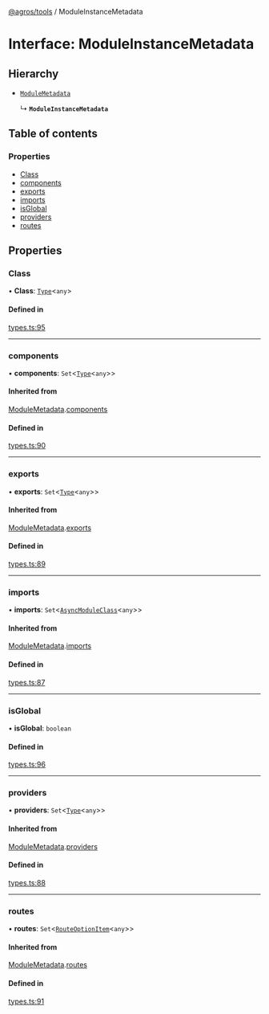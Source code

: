 [@agros/tools](../index.md) / ModuleInstanceMetadata

# Interface: ModuleInstanceMetadata

## Hierarchy

- [`ModuleMetadata`](ModuleMetadata.md)

  ↳ **`ModuleInstanceMetadata`**

## Table of contents

### Properties

- [Class](ModuleInstanceMetadata.md#class)
- [components](ModuleInstanceMetadata.md#components)
- [exports](ModuleInstanceMetadata.md#exports)
- [imports](ModuleInstanceMetadata.md#imports)
- [isGlobal](ModuleInstanceMetadata.md#isglobal)
- [providers](ModuleInstanceMetadata.md#providers)
- [routes](ModuleInstanceMetadata.md#routes)

## Properties

### <a id="class" name="class"></a> Class

• **Class**: [`Type`](../index.md#type)<`any`\>

#### Defined in

[types.ts:95](https://github.com/agrosjs/agros/blob/4a028b2/packages/agros-tools/src/types.ts#L95)

___

### <a id="components" name="components"></a> components

• **components**: `Set`<[`Type`](../index.md#type)<`any`\>\>

#### Inherited from

[ModuleMetadata](ModuleMetadata.md).[components](ModuleMetadata.md#components)

#### Defined in

[types.ts:90](https://github.com/agrosjs/agros/blob/4a028b2/packages/agros-tools/src/types.ts#L90)

___

### <a id="exports" name="exports"></a> exports

• **exports**: `Set`<[`Type`](../index.md#type)<`any`\>\>

#### Inherited from

[ModuleMetadata](ModuleMetadata.md).[exports](ModuleMetadata.md#exports)

#### Defined in

[types.ts:89](https://github.com/agrosjs/agros/blob/4a028b2/packages/agros-tools/src/types.ts#L89)

___

### <a id="imports" name="imports"></a> imports

• **imports**: `Set`<[`AsyncModuleClass`](../index.md#asyncmoduleclass)<`any`\>\>

#### Inherited from

[ModuleMetadata](ModuleMetadata.md).[imports](ModuleMetadata.md#imports)

#### Defined in

[types.ts:87](https://github.com/agrosjs/agros/blob/4a028b2/packages/agros-tools/src/types.ts#L87)

___

### <a id="isglobal" name="isglobal"></a> isGlobal

• **isGlobal**: `boolean`

#### Defined in

[types.ts:96](https://github.com/agrosjs/agros/blob/4a028b2/packages/agros-tools/src/types.ts#L96)

___

### <a id="providers" name="providers"></a> providers

• **providers**: `Set`<[`Type`](../index.md#type)<`any`\>\>

#### Inherited from

[ModuleMetadata](ModuleMetadata.md).[providers](ModuleMetadata.md#providers)

#### Defined in

[types.ts:88](https://github.com/agrosjs/agros/blob/4a028b2/packages/agros-tools/src/types.ts#L88)

___

### <a id="routes" name="routes"></a> routes

• **routes**: `Set`<[`RouteOptionItem`](RouteOptionItem.md)<`any`\>\>

#### Inherited from

[ModuleMetadata](ModuleMetadata.md).[routes](ModuleMetadata.md#routes)

#### Defined in

[types.ts:91](https://github.com/agrosjs/agros/blob/4a028b2/packages/agros-tools/src/types.ts#L91)
